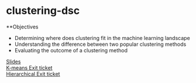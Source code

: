 # clustering-dsc

**Objectives

- Determining where does clustering fit in the machine learning landscape
- Understanding the difference between two popular clustering methods
- Evaluating the outcome of a clustering method

[Slides](https://docs.google.com/presentation/d/1_FSF6woO6MOTRwDZmH_o4sG3lbl8nagRfhC_R6Q_Dc0/edit?usp=sharing)<br>
[K-means Exit ticket](https://forms.gle/wNBeVkw2ZeabapAK7)<br>
[Hierarchical Exit ticket](https://forms.gle/yTwDwJaW9Yu9Gro97)<br>
